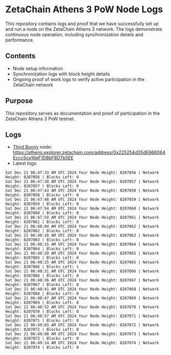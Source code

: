 # ZetaChain Athens 3 PoW Node Logs
This repository contains logs and proof that we have successfully set up and run a node on the ZetaChain Athens 3 network. The logs demonstrate continuous node operation, including synchronization details and performance.

## Contents
- Node setup information
- Synchronization logs with block height details
- Ongoing proof of work logs to verify active participation in the ZetaChain network

## Purpose
This repository serves as documentation and proof of participation in the ZetaChain Athens 3 PoW testnet.

## Logs

- [Third Bunny](https://thirdbunny.xyz/) node: https://athens.explorer.zetachain.com/address/0x225254d35dE666064Eccc5ce16eF1D8bF8D7b5EE
- Latest logs:
```
Sat Dec 21 06:47:33 AM UTC 2024 Your Node Height: 8207056 | Network Height: 8207056 | Blocks Left: 0
Sat Dec 21 06:47:38 AM UTC 2024 Your Node Height: 8207057 | Network Height: 8207057 | Blocks Left: 0
Sat Dec 21 06:47:43 AM UTC 2024 Your Node Height: 8207058 | Network Height: 8207058 | Blocks Left: 0
Sat Dec 21 06:47:48 AM UTC 2024 Your Node Height: 8207059 | Network Height: 8207059 | Blocks Left: 0
Sat Dec 21 06:47:54 AM UTC 2024 Your Node Height: 8207060 | Network Height: 8207060 | Blocks Left: 0
Sat Dec 21 06:47:59 AM UTC 2024 Your Node Height: 8207061 | Network Height: 8207061 | Blocks Left: 0
Sat Dec 21 06:48:04 AM UTC 2024 Your Node Height: 8207062 | Network Height: 8207062 | Blocks Left: 0
Sat Dec 21 06:48:10 AM UTC 2024 Your Node Height: 8207063 | Network Height: 8207063 | Blocks Left: 0
Sat Dec 21 06:48:15 AM UTC 2024 Your Node Height: 8207064 | Network Height: 8207064 | Blocks Left: 0
Sat Dec 21 06:48:20 AM UTC 2024 Your Node Height: 8207065 | Network Height: 8207065 | Blocks Left: 0
Sat Dec 21 06:48:25 AM UTC 2024 Your Node Height: 8207065 | Network Height: 8207066 | Blocks Left: 1
Sat Dec 21 06:48:31 AM UTC 2024 Your Node Height: 8207066 | Network Height: 8207066 | Blocks Left: 0
Sat Dec 21 06:48:36 AM UTC 2024 Your Node Height: 8207067 | Network Height: 8207067 | Blocks Left: 0
Sat Dec 21 06:48:41 AM UTC 2024 Your Node Height: 8207068 | Network Height: 8207068 | Blocks Left: 0
Sat Dec 21 06:48:47 AM UTC 2024 Your Node Height: 8207069 | Network Height: 8207069 | Blocks Left: 0
Sat Dec 21 06:48:52 AM UTC 2024 Your Node Height: 8207070 | Network Height: 8207070 | Blocks Left: 0
Sat Dec 21 06:48:57 AM UTC 2024 Your Node Height: 8207071 | Network Height: 8207071 | Blocks Left: 0
Sat Dec 21 06:49:03 AM UTC 2024 Your Node Height: 8207072 | Network Height: 8207072 | Blocks Left: 0
Sat Dec 21 06:49:08 AM UTC 2024 Your Node Height: 8207073 | Network Height: 8207073 | Blocks Left: 0
Sat Dec 21 06:49:14 AM UTC 2024 Your Node Height: 8207074 | Network Height: 8207074 | Blocks Left: 0
```

